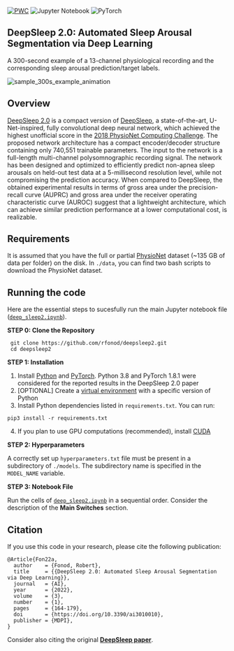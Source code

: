 [![PWC](https://img.shields.io/endpoint.svg?url=https://paperswithcode.com/badge/deepsleep-2-0-automated-sleep-arousal/sleep-arousal-detection-on-you-snooze-you-win)](https://paperswithcode.com/sota/sleep-arousal-detection-on-you-snooze-you-win?p=deepsleep-2-0-automated-sleep-arousal)
![Jupyter Notebook](https://img.shields.io/badge/jupyter-%23FA0F00.svg?style=for-the-badge&logo=jupyter&logoColor=white)
![PyTorch](https://img.shields.io/badge/PyTorch-%23EE4C2C.svg?style=for-the-badge&logo=PyTorch&logoColor=white)

## DeepSleep 2.0: Automated Sleep Arousal Segmentation via Deep Learning

A 300-second example of a 13-channel physiological recording and the corresponding sleep arousal prediction/target labels.

![sample_300s_example_animation](https://user-images.githubusercontent.com/78231009/151840974-9f2d3a59-5499-4823-ac87-f0d26d362ae8.gif)

## Overview
[DeepSleep 2.0](https://www.mdpi.com/2673-2688/3/1/10) is a compact version of [DeepSleep](https://www.nature.com/articles/s42003-020-01542-8), a state-of-the-art, U-Net-inspired, fully convolutional deep neural network, which achieved the highest unofficial score in the [2018 PhysioNet Computing Challenge](https://physionet.org/content/challenge-2018/1.0.0/). The proposed network architecture has a compact encoder/decoder structure containing only 740,551 trainable parameters. The input to the network is a full-length multi-channel polysomnographic recording signal. The network has been designed and optimized to efficiently predict non-apnea sleep arousals on held-out test data at a 5-millisecond resolution level, while not compromising the prediction accuracy. When compared to DeepSleep, the obtained experimental results in terms of gross area under the precision-recall curve (AUPRC) and gross area under the receiver operating characteristic curve (AUROC) suggest that a lightweight architecture, which can achieve similar prediction performance at a lower computational cost, is realizable.

## Requirements
It is assumed that you have the full or partial [PhysioNet](https://physionet.org/content/challenge-2018/1.0.0/) dataset (~135 GB of data per folder) on the disk. In `./data`, you can find two bash scripts to download the PhysioNet dataset.

## Running the code
Here are the essential steps to sucesfully run the main Jupyter notebook file ([`deep_sleep2.ipynb`](deep_sleep2.ipynb)).

**STEP 0: Clone the Repository**

```
 git clone https://github.com/rfonod/deepsleep2.git
 cd deepsleep2
```

**STEP 1: Installation**  

1. Install [Python](https://www.python.org/) and [PyTorch](https://pytorch.org/get-started/locally/). Python 3.8 and PyTorch 1.8.1 were considered for the reported results in the DeepSleep 2.0 paper 
2. [OPTIONAL] Create a [virtual environment](https://docs.python.org/3/tutorial/venv.html) with a specific version of Python
3. Install Python dependencies listed in `requirements.txt`. You can run: 
```
pip3 install -r requirements.txt
```
4. If you plan to use GPU computations (recommended), install [CUDA](https://developer.nvidia.com/cuda-downloads)

**STEP 2: Hyperparameters**
 
A correctly set up `hyperparameters.txt` file must be present in a subdirectory of `./models`. The subdirectory name is specified in the `MODEL_NAME` variable.

**STEP 3: Notebook File**

Run the cells of [`deep_sleep2.ipynb`](deep_sleep2.ipynb) in a sequential order. Consider the description of the **Main Switches** section.

## Citation

If you use this code in your research, please cite the following publication:

```
@Article{Fon22a,
  author    = {Fonod, Robert},
  title     = {{DeepSleep 2.0: Automated Sleep Arousal Segmentation via Deep Learning}},
  journal   = {AI},
  year      = {2022},
  volume    = {3},
  number    = {1},
  pages     = {164-179},
  doi       = {https://doi.org/10.3390/ai3010010},
  publisher = {MDPI},
}
```

Consider also citing the original [**DeepSleep paper**](https://www.nature.com/articles/s42003-020-01542-8).
